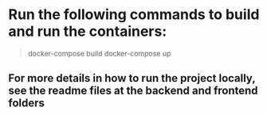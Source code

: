 # Run the following commands to build and run the containers:

> docker-compose build
> docker-compose up

## For more details in how to run the project locally, see the readme files at the backend and frontend folders
